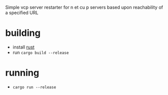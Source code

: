 Simple vcp server restarter for n et cu p servers based upon reachability of a specified URL

# building

- install [rust](https://rust-lang.org)
- run `cargo build --release`

# running

- `cargo run --release`